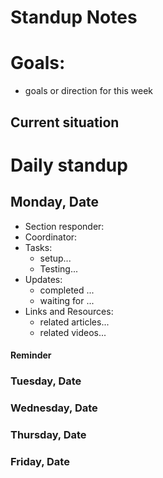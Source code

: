 # Standup Notes

# Goals:
* goals or direction for this week 

## Current situation


# Daily standup
## Monday, Date
* Section responder: <name>
* Coordinator: <name>
* Tasks:
   * setup...
   * Testing...
* Updates:
   * completed ...
   * waiting for ...
* Links and Resources:
   * related articles...
   * related videos...
#### Reminder



### Tuesday, Date

### Wednesday, Date

### Thursday, Date

### Friday, Date
